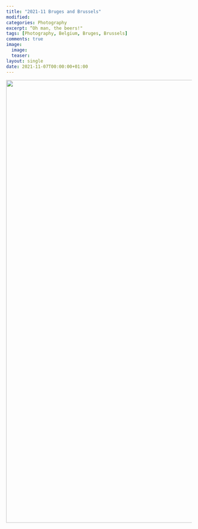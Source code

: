 ```yaml
---
title: "2021-11 Bruges and Brussels"
modified:
categories: Photography
excerpt: “Oh man, the beers!"
tags: [Photography, Belgium, Bruges, Brussels]
comments: true
image:
  image: 
  teaser: 
layout: single
date: 2021-11-07T00:00:00+01:00
---
```



<center>
<a data-flickr-embed="true" href="https://www.flickr.com/photos/198169598@N04/albums/72177720308136313" title="2021-11 Bruges and Brussels - Belgium"><img src="https://live.staticflickr.com/65535/52882298638_0629ffabf0_h.jpg" width="1600" height="1200" alt="2021-11 Bruges and Brussels - Belgium"/></a><script async src="//embedr.flickr.com/assets/client-code.js" charset="utf-8"></script>
</center>